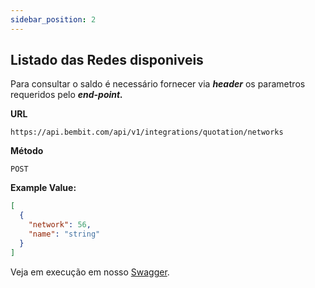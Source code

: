 ```yaml
---
sidebar_position: 2
---
```


## Listado das Redes disponiveis

Para consultar o saldo é necessário fornecer via ***header*** os parametros requeridos pelo ***end-point.***

**URL**
```
https://api.bembit.com/api/v1/integrations/quotation/networks
``` 

**Método**

```
POST
```

**Example Value:**

```JSON
[
  {
    "network": 56,
    "name": "string"
  }
]
```

Veja em execução em nosso [Swagger](https://api.bembit.com/docs/#/BemPix/post_client_payments_charges).
